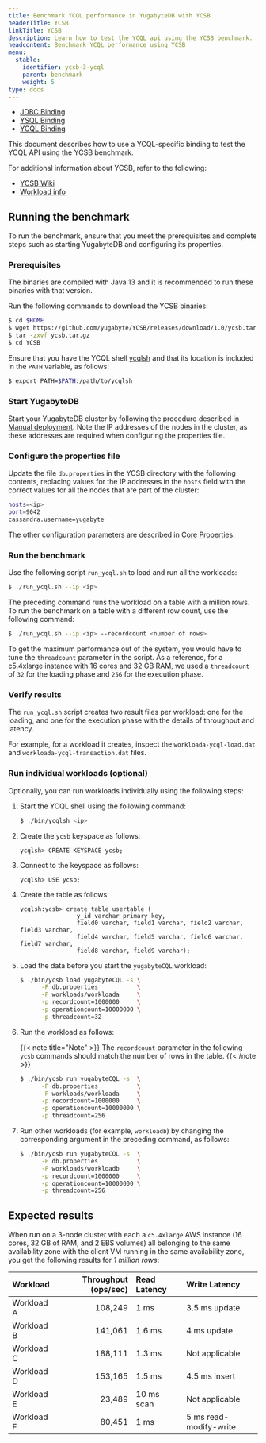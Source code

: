 ```yaml
---
title: Benchmark YCQL performance in YugabyteDB with YCSB
headerTitle: YCSB
linkTitle: YCSB
description: Learn how to test the YCQL api using the YCSB benchmark.
headcontent: Benchmark YCQL performance using YCSB
menu:
  stable:
    identifier: ycsb-3-ycql
    parent: benchmark
    weight: 5
type: docs
---
```


<ul class="nav nav-tabs-alt nav-tabs-yb">

  <li >
    <a href="../ycsb-jdbc/" class="nav-link">
      <i class="icon-postgres" aria-hidden="true"></i>
      JDBC Binding
    </a>
  </li>

  <li >
    <a href="../ycsb-ysql/" class="nav-link">
      <i class="icon-postgres" aria-hidden="true"></i>
      YSQL Binding
    </a>
  </li>

  <li >
    <a href="../ycsb-ycql/" class="nav-link active">
      <i class="icon-cassandra" aria-hidden="true"></i>
      YCQL Binding
    </a>
  </li>

</ul>

This document describes how to use a YCQL-specific binding to test the YCQL API using the YCSB benchmark.

For additional information about YCSB, refer to the following:

* [YCSB Wiki](https://github.com/brianfrankcooper/YCSB/wiki)
* [Workload info](https://github.com/brianfrankcooper/YCSB/wiki/Core-Workloads)

## Running the benchmark

To run the benchmark, ensure that you meet the prerequisites and complete steps such as starting YugabyteDB and configuring its properties.

### Prerequisites

The binaries are compiled with Java 13 and it is recommended to run these binaries with that version.

Run the following commands to download the YCSB binaries:

```sh
$ cd $HOME
$ wget https://github.com/yugabyte/YCSB/releases/download/1.0/ycsb.tar.gz
$ tar -zxvf ycsb.tar.gz
$ cd YCSB
```

Ensure that you have the YCQL shell [ycqlsh](../../api/ycqlsh/) and that its location is included in the `PATH` variable, as follows:

```sh
$ export PATH=$PATH:/path/to/ycqlsh
```

### Start YugabyteDB

Start your YugabyteDB cluster by following the procedure described in [Manual deployment](../../deploy/manual-deployment/). Note the IP addresses of the nodes in the cluster, as these addresses are required when configuring the properties file.

### Configure the properties file

Update the file `db.properties` in the YCSB directory with the following contents, replacing values for the IP addresses in the `hosts` field with the correct values for all the nodes that are part of the cluster:

```sh
hosts=<ip>
port=9042
cassandra.username=yugabyte
```

The other configuration parameters are described in [Core Properties](https://github.com/brianfrankcooper/YCSB/wiki/Core-Properties).

### Run the benchmark

Use the following script `run_ycql.sh` to load and run all the workloads:

```sh
$ ./run_ycql.sh --ip <ip>
```

The preceding command runs the workload on a table with a million rows. To run the benchmark on a table with a different row count, use the following command:

```sh
$ ./run_ycql.sh --ip <ip> --recordcount <number of rows>
```

To get the maximum performance out of the system, you would have to tune the `threadcount` parameter in the script. As a reference, for a c5.4xlarge instance with 16 cores and 32 GB RAM, we used a `threadcount` of `32` for the loading phase and `256` for the execution phase.

### Verify results

The `run_ycql.sh` script creates two result files per workload: one for the loading, and one for the execution phase with the details of throughput and latency.

For example, for a workload it creates, inspect the `workloada-ycql-load.dat` and `workloada-ycql-transaction.dat` files.

### Run individual workloads (optional)

Optionally, you can run workloads individually using the following steps:

1. Start the YCQL shell using the following command:

    ```sh
    $ ./bin/ycqlsh <ip>
    ```

1. Create the `ycsb` keyspace as follows:

    ```cql
    ycqlsh> CREATE KEYSPACE ycsb;
    ```

1. Connect to the keyspace as follows:

    ```cql
    ycqlsh> USE ycsb;
    ```

1. Create the table as follows:

    ```cql
    ycqlsh:ycsb> create table usertable (
                    y_id varchar primary key,
                    field0 varchar, field1 varchar, field2 varchar, field3 varchar,
                    field4 varchar, field5 varchar, field6 varchar, field7 varchar,
                    field8 varchar, field9 varchar);
    ```

1. Load the data before you start the `yugabyteCQL` workload:

    ```sh
    $ ./bin/ycsb load yugabyteCQL -s \
          -P db.properties           \
          -P workloads/workloada     \
          -p recordcount=1000000     \
          -p operationcount=10000000 \
          -p threadcount=32
    ```

1. Run the workload as follows:

    {{< note title="Note" >}}
The `recordcount` parameter in the following `ycsb` commands should match the number of rows in the table.
    {{< /note >}}

    ```sh
    $ ./bin/ycsb run yugabyteCQL -s  \
          -P db.properties           \
          -P workloads/workloada     \
          -p recordcount=1000000     \
          -p operationcount=10000000 \
          -p threadcount=256
    ```

1. Run other workloads (for example, `workloadb`) by changing the corresponding argument in the preceding command, as follows:

    ```sh
    $ ./bin/ycsb run yugabyteCQL -s  \
          -P db.properties           \
          -P workloads/workloadb     \
          -p recordcount=1000000     \
          -p operationcount=10000000 \
          -p threadcount=256
    ```

## Expected results

When run on a 3-node cluster with each a `c5.4xlarge` AWS instance (16 cores, 32 GB of RAM, and 2 EBS volumes) all belonging to the same availability zone with the client VM running in the same availability zone, you get the following results for _1 million rows_:

| Workload | Throughput (ops/sec) | Read Latency | Write Latency |
| :------- | -------------------: | :----------- | :------------ |
| Workload A | 108,249 | 1 ms | 3.5 ms update |
| Workload B | 141,061 | 1.6 ms | 4 ms update |
| Workload C | 188,111 | 1.3 ms | Not applicable |
| Workload D | 153,165 | 1.5 ms | 4.5 ms insert |
| Workload E | 23,489 | 10 ms scan | Not applicable |
| Workload F | 80,451 | 1 ms | 5 ms read-modify-write |
